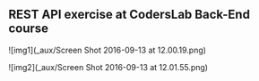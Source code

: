 ## REST API exercise at CodersLab Back-End course


![img1](_aux/Screen Shot 2016-09-13 at 12.00.19.png)

![img2](_aux/Screen Shot 2016-09-13 at 12.01.55.png)
